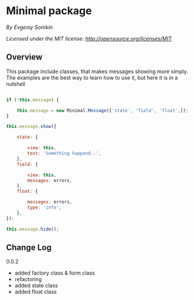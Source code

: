 Minimal package
=========================

*By Evgeniy Somkin*

*Licensed under the MIT license: http://opensource.org/licenses/MIT*

Overview
--------

This package include classes, that makes messages showing more simply. 
The examples are the best way to learn how to use it, but here it is 
in a nutshell

```javascript

if (!this.message) {

	this.message = new Minimal.Message(['state', 'field', 'float',]);
}

this.message.show({

	state: {

		view: this,
		text: 'Something happend..',
	},
	field: {

		view: this,
		messages: errors,
	},
	float: {

		messages: errors,
		type: 'info',
	},
});

this.message.hide();

```

Change Log
----------

0.0.2
- added factory class & form class
- refactoring
- added state class
- added float class